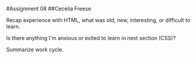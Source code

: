 #Assignment 08
##Cecelia Freese

Recap experience with HTML, what was old, new, interesting, or difficult to learn.



Is there anything I'm anxious or exited to learn in next section (CSS)?



Summarize work cycle.
